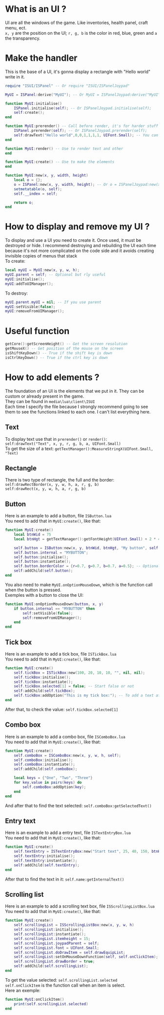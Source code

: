 # What is an UI ?
UI are all the windows of the game. Like inventories, health panel, craft menu, ect.  
`x, y` are the position on the UI; `r, g, b` is the color in red, blue, green and `a` the transparency.  

# Make the handler
This is the base of a UI, it's gonna display a rectangle with "Hello world" write in it.  
```lua
require "ISUI/ISPanel" -- Or require "ISUI/ISPanelJoypad"

MyUI = ISPanel:derive("MyUI"); -- Or MyUI = ISPanelJoypad:derive("MyUI")

function MyUI:initialise()
    ISPanel.initialise(self); -- Or ISPanelJoypad.initialise(self);
    self:create();
end

function MyUI:prerender() -- Call before render, it's for harder stuff that need init, ect
    ISPanel.prerender(self); -- Or ISPanelJoypad.prerender(self);
    self:drawText("Hello world",0,0,1,1,1,1, UIFont.Small); -- You can put it in render() too
end

function MyUI:render() -- Use to render text and other
end

function MyUI:create() -- Use to make the elements
end

function MyUI:new(x, y, width, height)
    local o = {};
    o = ISPanel:new(x, y, width, height); -- Or o = ISPanelJoypad:new(x, y, width, height);
    setmetatable(o, self);
    self.__index = self;

    return o;
end
```

# How to display and remove my UI ?
To display and use a UI you need to create it. Once used, it must be destroyed or hide. I recommend destroying and rebuilding the UI each time because it's not more complicated on the code side and it avoids creating invisible copies of menus that stack  
To create:  
```lua
local myUI = MyUI:new(x, y, w, h);
myUI.parent = self; -- Optional but rly useful
myUI:initialise();
myUI:addToUIManager();
```
To destroy:  
```lua
myUI.parent.myUI = nil; -- If you use parent
myUI:setVisible(false);
myUI:removeFromUIManager();
```

# Useful function
```lua
getCore():getScreenHeight() -- Get the screen resolution
getMouseX() -- Get position of the mouse on the screen
isShiftKeyDown() -- True if the shift key is down
isCtrlKeyDown() -- True if the ctrl key is down
```

# How to add elements ?
The foundation of an UI is the elements that we put in it. They can be custom or already present in the game.  
They can be found in `media\lua\client\ISUI`  
Each time I specify the file because I strongly recommend going to see them to see the functions linked to each one. I can't list everything here.  

## Text
To display text use that in `prerender()` or `render()`:  
`self:drawText("Text", x, y, r, g, b, a, UIFont.Small)`  
To get the size of a text: `getTextManager():MeasureStringX(UIFont.Small, "Text)`

## Rectangle
There is two type of rectangle, the full and the border:  
`self:drawRectBorder(x, y, w, h, a, r, g, b)`  
`self:drawRect(x, y, w, h, a, r, g, b)`

## Button
Here is an example to add a button, file `ISButton.lua`  
You need to add that in `MyUI:create()`, like that:  
```lua
function MyUI:create()
    local btnWid = 75
    local btnHgt = getTextManager():getFontHeight(UIFont.Small) + 2 * 4

    self.button = ISButton:new(x, y, btnWid, btnHgt, "My button", self, MyUI.onOptionMouseDown);
    self.button.internal = "MYBUTTON";
    self.button:initialise();
    self.button:instantiate();
    self.button.borderColor = {r=0.7, g=0.7, b=0.7, a=0.5}; -- Optional
    self:addChild(self.button);
end
```
You also need to make `MyUI.onOptionMouseDown`, which is the function call when the button is pressed.  
Exemples with a button to close the UI:  
```lua
function MyUI:onOptionMouseDown(button, x, y)
    if button.internal == "MYBUTTON" then
        self:setVisible(false);
        self:removeFromUIManager();
    end
end
```

## Tick box
Here is an example to add a tick box, file `ISTickBox.lua`  
You need to add that in `MyUI:create()`, like that: 
```lua
function MyUI:create()
    self.tickBox = ISTickBox:new(100, 20, 10, 10, "", nil, nil);
    self.tickBox:initialise();
    self.tickBox:instantiate();
    self.tickBox.selected[1] = false; -- Start false or not
    self:addChild(self.tickBox);
    self.tickBox:addOption("This is my tick box:"); -- To add a text at the left of the box
end
```
After that, to check the value: `self.tickBox.selected[1]`

## Combo box
Here is an example to add a combo box, file `ISComboBox.lua`  
You need to add that in `MyUI:create()`, like that:  
```lua
function MyUI:create()
    self.comboBox = ISComboBox:new(x, y, w, h, self);
    self.comboBox:initialise();
    self.comboBox:instantiate();
    self:addChild(self.comboBox);

    local keys = {"One", "Two", "Three"}
    for key,value in pairs(keys) do
        self.comboBox:addOption(key);
    end
end
```
And after that to find the text selected: `self.comboBox:getSelectedText()`

## Entry text
Here is an example to add a entry text, file `ISTextEntryBox.lua`  
You need to add that in `MyUI:create()`, like that:  
```lua
function MyUI:create()
    self.textEntry = ISTextEntryBox:new("Start text", 25, 40, 150, btnHgt);
    self.textEntry:initialise();
    self.textEntry:instantiate();
    self:addChild(self.textEntry);
end
```
After that to find the text in it: `self.name:getInternalText()`

## Scrolling list
Here is an example to add a scrolling text box, file `ISScrollingListBox.lua`  
You need to add that in `MyUI:create()`, like that:  
```lua
function MyUI:create()
    self.scrollingList = ISScrollingListBox:new(x, y, w, h)
    self.scrollingList:initialise();
    self.scrollingList:instantiate();
    self.scrollingList.itemheight = 15;
    self.scrollingList.joypadParent = self;
    self.scrollingList.font = UIFont.Small;
    self.scrollingList.doDrawItem = self.drawEquipList;
    self.scrollingList:setOnMouseDownFunction(self, self.onClickItem);
    self.scrollingList.drawBorder = true;
    self:addChild(self.scrollingList);
end
```
To get the value selected: `self.scrollingList.selected`  
`self.onClickItem` is the function call when an item is select.  
Here an exemple:  
```lua
function MyUI:onClickItem()
    print(self.scrollingList.selected)
end
```
